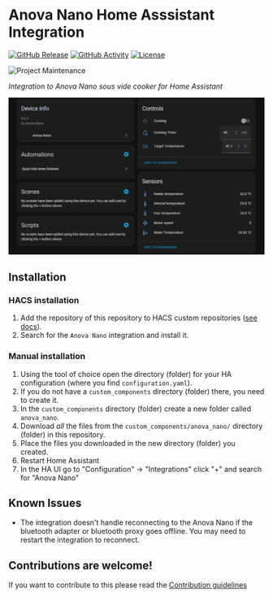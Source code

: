 # Anova Nano Home Asssistant Integration

[![GitHub Release][releases-shield]][releases]
[![GitHub Activity][commits-shield]][commits]
[![License][license-shield]](LICENSE)

![Project Maintenance][maintenance-shield]

_Integration to Anova Nano sous vide cooker for Home Assistant_

![Screenshot of Anova Nano Integration](anova_nano_screenshot.png)

## Installation

### HACS installation

1. Add the repository of this repository to HACS custom repositories ([see docs](https://www.hacs.xyz/docs/faq/custom_repositories/)). 
1. Search for the `Anova Nano` integration and install it.

### Manual installation

1. Using the tool of choice open the directory (folder) for your HA configuration (where you find `configuration.yaml`).
1. If you do not have a `custom_components` directory (folder) there, you need to create it.
1. In the `custom_components` directory (folder) create a new folder called `anova_nano`.
1. Download _all_ the files from the `custom_components/anova_nano/` directory (folder) in this repository.
1. Place the files you downloaded in the new directory (folder) you created.
1. Restart Home Assistant
1. In the HA UI go to "Configuration" -> "Integrations" click "+" and search for "Anova Nano"

## Known Issues

- The integration doesn't handle reconnecting to the Anova Nano if the bluetooth adapter or bluetooth proxy goes offline. You may need to restart the integration to reconnect.

## Contributions are welcome!

If you want to contribute to this please read the [Contribution guidelines](CONTRIBUTING.md)

[pyanova_nano]: https://github.com/filmkorn/pyanova-nano
[commits-shield]: https://img.shields.io/github/commit-activity/y/mcolyer/hacs-anova-nano.svg?style=for-the-badge
[commits]: https://github.com/mcolyer/hacs-anova-nano/commits/main
[license-shield]: https://img.shields.io/github/license/mcolyer/hacs-anova-nano.svg?style=for-the-badge
[maintenance-shield]: https://img.shields.io/badge/maintainer-Matt%20Colyer%20%40mcolyer-blue.svg?style=for-the-badge
[releases-shield]: https://img.shields.io/github/release/mcolyer/hacs-anova-nano.svg?style=for-the-badge
[releases]: https://github.com/mcolyer/hacs-anova-nano/releases
